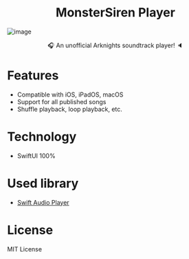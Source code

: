 <h1 align="center"> MonsterSiren Player </h1>

<img alt="image" src="https://user-images.githubusercontent.com/60182057/157297196-e514fddf-1303-414e-b730-17a496d2d3ef.png" />

<p align="center"> 🎧 An unofficial Arknights soundtrack player! 🔈 </p>

# Features
- Compatible with iOS, iPadOS, macOS
- Support for all published songs
- Shuffle playback, loop playback, etc.

# Technology
- SwiftUI 100%

# Used library
- [Swift Audio Player](https://github.com/tanhakabir/SwiftAudioPlayer)

# License
MIT License
